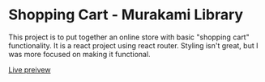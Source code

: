# Shopping Cart - Murakami Library
This project is to put together an online store with basic "shopping cart" functionality. It is a react project using react router. Styling isn't great, but I was more focused on making it functional. 

[Live preivew]()